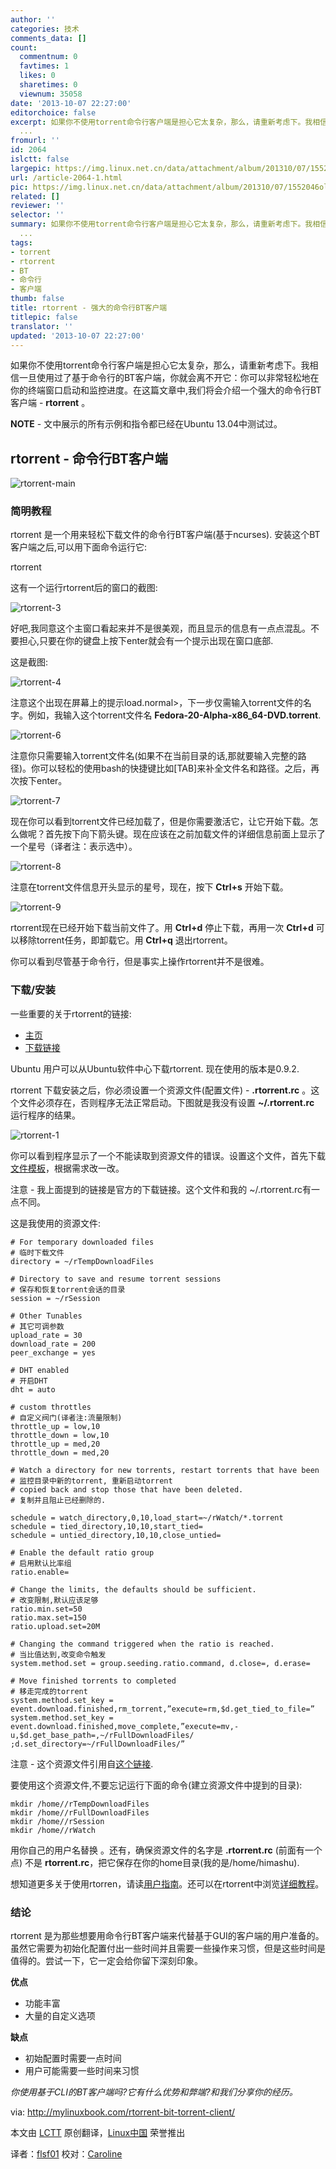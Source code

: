 ```yaml
---
author: ''
categories: 技术
comments_data: []
count:
  commentnum: 0
  favtimes: 1
  likes: 0
  sharetimes: 0
  viewnum: 35058
date: '2013-10-07 22:27:00'
editorchoice: false
excerpt: 如果你不使用torrent命令行客户端是担心它太复杂，那么，请重新考虑下。我相信一旦使用过了基于命令行的BT客户端，你就会离不开它：你可以非常轻松地在你的终端窗口启动和监控进度。在这篇文章中,我们将会介绍一个强
  ...
fromurl: ''
id: 2064
islctt: false
largepic: https://img.linux.net.cn/data/attachment/album/201310/07/1552046ol35rher23b2ox9.png
url: /article-2064-1.html
pic: https://img.linux.net.cn/data/attachment/album/201310/07/1552046ol35rher23b2ox9.png.thumb.jpg
related: []
reviewer: ''
selector: ''
summary: 如果你不使用torrent命令行客户端是担心它太复杂，那么，请重新考虑下。我相信一旦使用过了基于命令行的BT客户端，你就会离不开它：你可以非常轻松地在你的终端窗口启动和监控进度。在这篇文章中,我们将会介绍一个强
  ...
tags:
- torrent
- rtorrent
- BT
- 命令行
- 客户端
thumb: false
title: rtorrent - 强大的命令行BT客户端
titlepic: false
translator: ''
updated: '2013-10-07 22:27:00'
---
```


如果你不使用torrent命令行客户端是担心它太复杂，那么，请重新考虑下。我相信一旦使用过了基于命令行的BT客户端，你就会离不开它：你可以非常轻松地在你的终端窗口启动和监控进度。在这篇文章中,我们将会介绍一个强大的命令行BT客户端 - **rtorrent** 。


**NOTE** - 文中展示的所有示例和指令都已经在Ubuntu 13.04中测试过。


**rtorrent - 命令行BT客户端**
-----------------------


![rtorrent-main](https://img.linux.net.cn/data/attachment/album/201310/07/1552046ol35rher23b2ox9.png)


### **简明教程**


rtorrent 是一个用来轻松下载文件的命令行BT客户端(基于ncurses). 安装这个BT客户端之后,可以用下面命令运行它:


rtorrent


这有一个运行rtorrent后的窗口的截图:


![rtorrent-3](https://img.linux.net.cn/data/attachment/album/201310/07/155205xze4n5w17z16778w.png)


好吧,我同意这个主窗口看起来并不是很美观，而且显示的信息有一点点混乱。不要担心,只要在你的键盘上按下enter就会有一个提示出现在窗口底部.


这是截图:


![rtorrent-4](https://img.linux.net.cn/data/attachment/album/201310/07/155207qs1lbb6bnw2s6q63.png)


注意这个出现在屏幕上的提示load.normal>，下一步仅需输入torrent文件的名字。例如，我输入这个torrent文件名 **Fedora-20-Alpha-x86\_64-DVD.torrent**.


![rtorrent-6](https://img.linux.net.cn/data/attachment/album/201310/07/155208ttxa8vd7dt8kg48g.png)


注意你只需要输入torrent文件名(如果不在当前目录的话,那就要输入完整的路径)。你可以轻松的使用bash的快捷键比如[TAB]来补全文件名和路径。之后，再次按下enter。


 ![rtorrent-7](https://img.linux.net.cn/data/attachment/album/201310/07/155209sdvszz8keesos6at.png)


现在你可以看到torrent文件已经加载了，但是你需要激活它，让它开始下载。怎么做呢？首先按下向下箭头键。现在应该在之前加载文件的详细信息前面上显示了一个星号（译者注：表示选中）。


![rtorrent-8](https://img.linux.net.cn/data/attachment/album/201310/07/155211blcv2qukizcge0bu.png)


注意在torrent文件信息开头显示的星号，现在，按下 **Ctrl+s** 开始下载。


![rtorrent-9](https://img.linux.net.cn/data/attachment/album/201310/07/155212nody5yd5nt40doyi.png)


rtorrent现在已经开始下载当前文件了。用 **Ctrl+d** 停止下载，再用一次 **Ctrl+d** 可以移除torrent任务，即卸载它。用 **Ctrl+q** 退出rtorrent。


你可以看到尽管基于命令行，但是事实上操作rtorrent并不是很难。


### **下载/安装**


一些重要的关于rtorrent的链接:


* [主页](http://libtorrent.rakshasa.no/)
* [下载链接](http://libtorrent.rakshasa.no/wiki/Download)


Ubuntu 用户可以从Ubuntu软件中心下载rtorrent. 现在使用的版本是0.9.2.


rtorrent 下载安装之后，你必须设置一个资源文件(配置文件) - **.rtorrent.rc** 。这个文件必须存在，否则程序无法正常启动。下图就是我没有设置 **~/.rtorrent.rc** 运行程序的结果。


![rtorrent-1](https://img.linux.net.cn/data/attachment/album/201310/07/155214mb6xj0hnesgjbzk3.png)


你可以看到程序显示了一个不能读取到资源文件的错误。设置这个文件，首先下载[文件模板](http://libtorrent.rakshasa.no/export/1170/trunk/rtorrent/doc/rtorrent.rc)，根据需求改一改。


注意 - 我上面提到的链接是官方的下载链接。这个文件和我的 ~/.rtorrent.rc有一点不同。


这是我使用的资源文件:



```
# For temporary downloaded files
# 临时下载文件
directory = ~/rTempDownloadFiles

# Directory to save and resume torrent sessions
# 保存和恢复torrent会话的目录
session = ~/rSession

# Other Tunables
# 其它可调参数
upload_rate = 30
download_rate = 200
peer_exchange = yes

# DHT enabled
# 开启DHT
dht = auto

# custom throttles
# 自定义阀门(译者注:流量限制)
throttle_up = low,10
throttle_down = low,10
throttle_up = med,20
throttle_down = med,20

# Watch a directory for new torrents, restart torrents that have been
# 监控目录中新的torrent, 重新启动torrent
# copied back and stop those that have been deleted.
# 复制并且阻止已经删除的.

schedule = watch_directory,0,10,load_start=~/rWatch/*.torrent
schedule = tied_directory,10,10,start_tied=
schedule = untied_directory,10,10,close_untied=

# Enable the default ratio group
# 启用默认比率组
ratio.enable=

# Change the limits, the defaults should be sufficient.
# 改变限制,默认应该足够
ratio.min.set=50
ratio.max.set=150
ratio.upload.set=20M

# Changing the command triggered when the ratio is reached.
# 当比值达到,改变命令触发
system.method.set = group.seeding.ratio.command, d.close=, d.erase=

# Move finished torrents to completed
# 移走完成的torrent
system.method.set_key = event.download.finished,rm_torrent,”execute=rm,$d.get_tied_to_file=”
system.method.set_key = event.download.finished,move_complete,”execute=mv,-u,$d.get_base_path=,~/rFullDownloadFiles/ ;d.set_directory=~/rFullDownloadFiles/”
```

注意 - 这个资源文件引用自[这个链接](http://ankursinha.fedorapeople.org/misc/rtorrentconf/rtorrent.rc).


要使用这个资源文件,不要忘记运行下面的命令(建立资源文件中提到的目录):



```
mkdir /home//rTempDownloadFiles
mkdir /home//rFullDownloadFiles
mkdir /home//rSession
mkdir /home//rWatch
```

用你自己的用户名替换 。还有，确保资源文件的名字是 **.rtorrent.rc** (前面有一个点) 不是 **rtorrent.rc**，把它保存在你的home目录(我的是/home/himashu).


想知道更多关于使用rtorren，请读[用户指南](http://libtorrent.rakshasa.no/wiki/RTorrentUserGuide)。还可以在rtorrent中浏览[详细教程](http://fsk141.com/rtorrent-the-complete-guide/)。


### **结论**


rtorrent 是为那些想要用命令行BT客户端来代替基于GUI的客户端的用户准备的。虽然它需要为初始化配置付出一些时间并且需要一些操作来习惯，但是这些时间是值得的。尝试一下，它一定会给你留下深刻印象。


**优点**


* 功能丰富
* 大量的自定义选项


**缺点**


* 初始配置时需要一点时间
* 用户可能需要一些时间来习惯


*你使用基于CLI的BT客户端吗?它有什么优势和弊端?和我们分享你的经历。*


 


via: <http://mylinuxbook.com/rtorrent-bit-torrent-client/>


本文由 [LCTT](https://github.com/LCTT/TranslateProject) 原创翻译，[Linux中国](http://linux.cn/portal.php) 荣誉推出


译者：[flsf01](http://linux.cn/space/flsf01) 校对：[Caroline](http://linux.cn/space/14763)